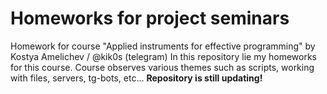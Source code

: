 # Homeworks for project seminars
Homework for course "Applied instruments for effective programming" by Kostya Amelichev / @kik0s (telegram)
In this repository lie my homeworks for this course. Course observes various themes such as scripts, working with files, servers, tg-bots, etc...
**Repository is still updating!**
